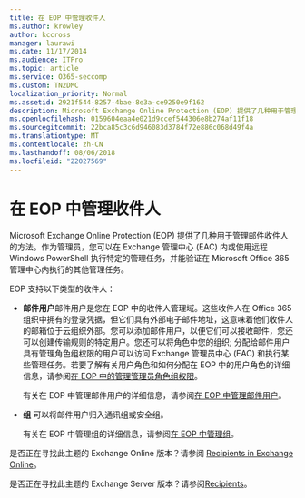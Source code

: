 ```yaml
---
title: 在 EOP 中管理收件人
ms.author: krowley
author: kccross
manager: laurawi
ms.date: 11/17/2014
ms.audience: ITPro
ms.topic: article
ms.service: O365-seccomp
ms.custom: TN2DMC
localization_priority: Normal
ms.assetid: 2921f544-8257-4bae-8e3a-ce9250e9f162
description: Microsoft Exchange Online Protection (EOP) 提供了几种用于管理邮件收件人的方法。作为管理员，您可以在 Exchange 管理中心 (EAC) 内或使用远程 Windows PowerShell 执行特定的管理任务，并能验证在 Microsoft Office 365 管理中心内执行的其他管理任务。
ms.openlocfilehash: 0159604eaa4e021d9ccef544306e8b274af11f18
ms.sourcegitcommit: 22bca85c3c6d946083d3784f72e886c068d49f4a
ms.translationtype: MT
ms.contentlocale: zh-CN
ms.lasthandoff: 08/06/2018
ms.locfileid: "22027569"
---
```

# <a name="manage-recipients-in-eop"></a>在 EOP 中管理收件人

Microsoft Exchange Online Protection (EOP) 提供了几种用于管理邮件收件人的方法。作为管理员，您可以在 Exchange 管理中心 (EAC) 内或使用远程 Windows PowerShell 执行特定的管理任务，并能验证在 Microsoft Office 365 管理中心内执行的其他管理任务。
  
EOP 支持以下类型的收件人：
  
- **邮件用户**邮件用户是您在 EOP 中的收件人管理域。这些收件人在 Office 365 组织中拥有的登录凭据，但它们具有外部电子邮件地址，这意味着他们收件人的邮箱位于云组织外部。您可以添加邮件用户，以便它们可以接收邮件，您还可以创建传输规则的特定用户。您还可以将角色中您的组织; 分配给邮件用户具有管理角色组权限的用户可以访问 Exchange 管理员中心 (EAC) 和执行某些管理任务。若要了解有关用户角色和如何分配在 EOP 中的用户角色的详细信息，请参阅[在 EOP 中的管理管理员角色组权限](manage-admin-role-group-permissions-in-eop.md)。
    
    有关在 EOP 中管理邮件用户的详细信息，请参阅[在 EOP 中管理邮件用户](manage-mail-users-in-eop.md)。
    
- **组** 可以将邮件用户归入通讯组或安全组。 
    
    有关在 EOP 中管理组的详细信息，请参阅[在 EOP 中管理组](manage-groups-in-eop.md)。
    
是否正在寻找此主题的 Exchange Online 版本？请参阅 [Recipients in Exchange Online](http://technet.microsoft.com/library/50d16941-5cd7-435d-8715-e2b69f8410ab.aspx)。
  
是否正在寻找此主题的 Exchange Server 版本？请参阅[Recipients](http://technet.microsoft.com/library/40300ed4-85a5-463d-bb3a-cf787bd44e9d.aspx)。
  

